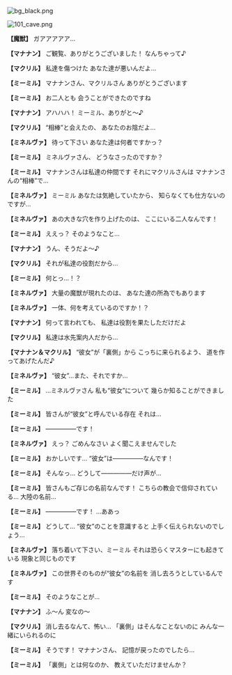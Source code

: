 
![bg_black.png](../images/backgrounds/bg_black.png)

![101_cave.png](../images/backgrounds/101_cave.png)

**【魔獣】**
ガアアアアア…

**【マナナン】**
ご観覧、ありがとうございました！
なんちゃって♪

**【マクリル】**
私達を傷つけた
あなた達が悪いんだよ…

**【ミーミル】**
マナナンさん、マクリルさん
ありがとうございます

**【ミーミル】**
お二人とも
会うことができたのですね

**【マナナン】**
アハハハ！
ミーミル、ありがと～♪

**【マクリル】**
“相棒”と会えたの、
あなたのお陰だよ…

**【ミネルヴァ】**
待って下さい
あなた達は何者ですかっ？

**【ミーミル】**
ミネルヴァさん、
どうなさったのですか？

**【ミーミル】**
マナナンさんは私達の仲間です
それにマクリルさんは
マナナンさんの“相棒”で…

**【ミネルヴァ】**
ミーミル
あなたは気絶していたから、
知らなくても仕方ないのですが…

**【ミネルヴァ】**
あの大きな穴を作り上げたのは、
ここにいる二人なんです！

**【ミーミル】**
ええっ？
そのようなこと…

**【マナナン】**
うん、そうだよ～♪

**【マクリル】**
それが私達の役割だから…

**【ミーミル】**
何とっ…！？

**【ミネルヴァ】**
大量の魔獣が現れたのは、
あなた達の所為でもあります

**【ミネルヴァ】**
一体、何を考えているのですか！？

**【マナナン】**
何って言われても、
私達は役割を果たしただけだよ

**【マクリル】**
私達は水先案内人だから…

**【マナナン＆マクリル】**
“彼女”が「裏側」から
こっちに来られるよう、
道を作ってあげたんだ♪

**【ミネルヴァ】**
“彼女”…また、それですか…

**【ミーミル】**
…ミネルヴァさん
私も“彼女”について
幾らか知ることができました

**【ミーミル】**
皆さんが“彼女”と呼んでいる存在
それは…

**【ミーミル】**
―――――です！

**【ミネルヴァ】**
えっ？
ごめんなさい
よく聞こえませんでした

**【ミーミル】**
おかしいです…
“彼女”は―――――なんです！

**【ミーミル】**
そんなっ…
どうして―――――だけ声が…

**【ミーミル】**
皆さんもご存じの名前なんです！
こちらの教会で信仰されている…
大陸の名前…

**【ミーミル】**
―――――です！
…ああっ

**【ミーミル】**
どうして…
“彼女”のことを意識すると
上手く伝えられないのでしょう…

**【ミネルヴァ】**
落ち着いて下さい、ミーミル
それは恐らくマスターにも起きている
現象と同じものです

**【ミネルヴァ】**
この世界そのものが“彼女”の名前を
消し去ろうとしているんです

**【ミーミル】**
そのようなことが…

**【マナナン】**
ふ～ん
変なの～

**【マクリル】**
消し去るなんて、怖い…
「裏側」はそんなことないのに
みんな一緒にいられるのに

**【ミーミル】**
そうです！
マナナンさん、
記憶が戻ったのでしたら…

**【ミーミル】**
「裏側」とは何なのか、
教えていただけませんか？
